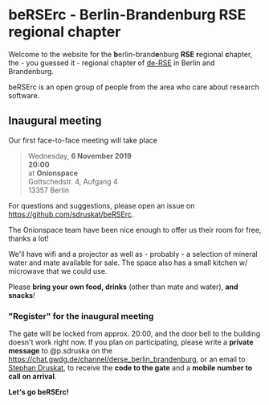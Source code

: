 # beRSErc - Berlin-Brandenburg RSE regional chapter

Welcome to the website for the **b**erlin-brand**e**nburg **RSE** **r**egional **c**hapter, the - you guessed it - regional chapter of [de-RSE](https://de-rse.org) in Berlin and Brandenburg.

beRSErc is an open group of people from the area who care about research software.

## Inaugural meeting

Our first face-to-face meeting will take place

> Wednesday, **6 November 2019**  
> **20:00**  
> at **Onionspace**  
> Gottschedstr. 4, Aufgang 4  
> 13357 Berlin

For questions and suggestions, please open an issue on <https://github.com/sdruskat/beRSErc>.

The Onionspace team have been nice enough to offer us their room for free, thanks a lot!

We'll have wifi and a projector as well as - probably - a selection of mineral water and mate available for sale.
The space also has a small kitchen w/ microwave that we could use.

Please **bring your own food, drinks** (other than mate and water), **and snacks**!

### "Register" for the inaugural meeting

The gate will be locked from approx. 20:00, and the door bell to the building doesn't work right now.
If you plan on participating, please write a **private message** to @p.sdruska on the <https://chat.gwdg.de/channel/derse_berlin_brandenburg>,
or an email to [Stephan Druskat](https://www.dlr.de/sc/en/desktopdefault.aspx/tabid-1192/1635_read-37013/sortby-b_city/), to receive the **code to the gate** and a **mobile number to call on arrival**.

**Let's go beRSErc!**